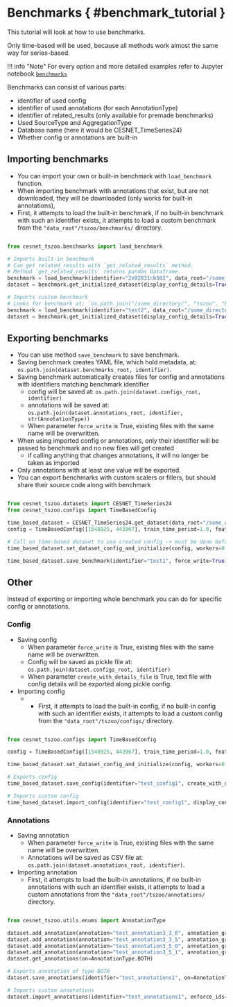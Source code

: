 # Benchmarks { #benchmark_tutorial }

This tutorial will look at how to use benchmarks.

Only time-based will be used, because all methods work almost the same way for series-based.

!!! info "Note"
    For every option and more detailed examples refer to Jupyter notebook [`benchmarks`](https://github.com/CESNET/cesnet-tszoo/blob/tutorial_notebooks/benchmarks.ipynb)

Benchmarks can consist of various parts:

- identifier of used config
- identifier of used annotations (for each AnnotationType)
- identifier of related_results (only available for premade benchmarks)
- Used SourceType and AggregationType
- Database name (here it would be CESNET_TimeSeries24)
- Whether config or annotations are built-in

## Importing benchmarks

- You can import your own or built-in benchmark with `load_benchmark` function.
- When importing benchmark with annotations that exist, but are not downloaded, they will be downloaded (only works for built-in annotations),
- First, it attempts to load the built-in benchmark, if no built-in benchmark with such an identifier exists, it attempts to load a custom benchmark from the `"data_root"/tszoo/benchmarks/` directory.

```python

from cesnet_tszoo.benchmarks import load_benchmark                                                                       

# Imports built-in benchmark
# Can get related_results with `get_related_results` method.
# Method `get_related_results` returns pandas Dataframe. 
benchmark = load_benchmark(identifier="2e92831cb502", data_root="/some_directory/")
dataset = benchmark.get_initialized_dataset(display_config_details=True, check_errors=False, workers="config")

# Imports custom benchmark
# Looks for benchmark at: `os.path.join("/some_directory/", "tszoo", "benchmarks", identifier)`
benchmark = load_benchmark(identifier="test2", data_root="/some_directory/")
dataset = benchmark.get_initialized_dataset(display_config_details=True, check_errors=False, workers="config")

```

## Exporting benchmarks

- You can use method `save_benchmark` to save benchmark.
- Saving benchmark creates YAML file, which hold metadata, at: `os.path.join(dataset.benchmarks_root, identifier)`.
- Saving benchmark automatically creates files for config and annotations with identifiers matching benchmark identifier
  - config will be saved at: `os.path.join(dataset.configs_root, identifier)`
  - annotations will be saved at: `os.path.join(dataset.annotations_root, identifier, str(AnnotationType))`
  - When parameter `force_write` is True, existing files with the same name will be overwritten.
- When using imported config or annotations, only their identifier will be passed to benchmark and no new files will get created
  - if calling anything that changes annotations, it will no longer be taken as imported
- Only annotations with at least one value will be exported.
- You can export benchmarks with custom scalers or fillers, but should share their source code along with benchmark

```python

from cesnet_tszoo.datasets import CESNET_TimeSeries24
from cesnet_tszoo.configs import TimeBasedConfig                                                                            

time_based_dataset = CESNET_TimeSeries24.get_dataset(data_root="/some_directory/", source_type=SourceType.IP_ADDRESSES_FULL, aggregation=AgreggationType.AGG_1_DAY, is_series_based=False, display_details=True)
config = TimeBasedConfig([1548925, 443967], train_time_period=1.0, features_to_take=["n_flows", "n_packets", "n_bytes"], scale_with=None)

# Call on time-based dataset to use created config -> must be done before saving exporting benchmark
time_based_dataset.set_dataset_config_and_initialize(config, workers=0, display_config_details=True)

time_based_dataset.save_benchmark(identifier="test1", force_write=True)

```

## Other
Instead of exporting or importing whole benchmark you can do for specific config or annotations.

### Config
- Saving config
    - When parameter `force_write` is True, existing files with the same name will be overwritten.
    - Config will be saved as pickle file at: `os.path.join(dataset.configs_root, identifier)`
    - When parameter `create_with_details_file` is True, text file with config details will be exported along pickle config.
- Importing config
    - - First, it attempts to load the built-in config, if no built-in config with such an identifier exists, it attempts to load a custom config from the `"data_root"/tszoo/configs/` directory.

```python

from cesnet_tszoo.configs import TimeBasedConfig                                                                      

config = TimeBasedConfig([1548925, 443967], train_time_period=1.0, features_to_take=["n_flows", "n_packets", "n_bytes"], scale_with=None)

time_based_dataset.set_dataset_config_and_initialize(config, workers=0, display_config_details=True)

# Exports config
time_based_dataset.save_config(identifier="test_config1", create_with_details_file=True, force_write=True)

# Imports custom config
time_based_dataset.import_config(identifier="test_config1", display_config_details=True, workers="config")

```

### Annotations
- Saving annotation
    - When parameter `force_write` is True, existing files with the same name will be overwritten.
    - Annotations will be saved as CSV file at: `os.path.join(dataset.annotations_root, identifier)`.
- Importing annotation
    - First, it attempts to load the built-in annotations, if no built-in annotations with such an identifier exists, it attempts to load a custom annotations from the `"data_root"/tszoo/annotations/` directory.

```python

from cesnet_tszoo.utils.enums import AnnotationType                                                                    

dataset.add_annotation(annotation="test_annotation3_3_0", annotation_group="test3", ts_id=3, id_time=0, enforce_ids=True)
dataset.add_annotation(annotation="test_annotation3_3_5", annotation_group="test3_2", ts_id=3, id_time=5, enforce_ids=True)
dataset.add_annotation(annotation="test_annotation3_5_0", annotation_group="test3", ts_id=5, id_time=0, enforce_ids=True)
dataset.add_annotation(annotation="test_annotation3_5_1", annotation_group="test3_2", ts_id=5, id_time=1, enforce_ids=True)
dataset.get_annotations(on=AnnotationType.BOTH)

# Exports annotation of type BOTH
dataset.save_annotations(identifier="test_annotations1", on=AnnotationType.BOTH, force_write=True)

# Imports custom annotations
dataset.import_annotations(identifier="test_annotations1", enforce_ids=True)

```